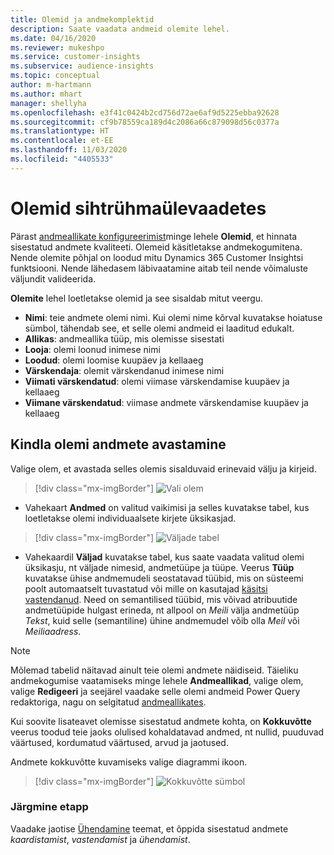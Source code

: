 ```yaml
---
title: Olemid ja andmekomplektid
description: Saate vaadata andmeid olemite lehel.
ms.date: 04/16/2020
ms.reviewer: mukeshpo
ms.service: customer-insights
ms.subservice: audience-insights
ms.topic: conceptual
author: m-hartmann
ms.author: mhart
manager: shellyha
ms.openlocfilehash: e3f41c0424b2cd756d72ae6af9d5225ebba92628
ms.sourcegitcommit: cf9b78559ca189d4c2086a66c879098d56c0377a
ms.translationtype: HT
ms.contentlocale: et-EE
ms.lasthandoff: 11/03/2020
ms.locfileid: "4405533"
---
```

# <a name="entities-in-audience-insights"></a>Olemid sihtrühmaülevaadetes

Pärast [andmeallikate konfigureerimist](data-sources.md)minge lehele **Olemid**, et hinnata sisestatud andmete kvaliteeti. Olemeid käsitletakse andmekogumitena. Nende olemite põhjal on loodud mitu Dynamics 365 Customer Insightsi funktsiooni. Nende lähedasem läbivaatamine aitab teil nende võimaluste väljundit valideerida.

**Olemite** lehel loetletakse olemid ja see sisaldab mitut veergu.

- **Nimi**: teie andmete olemi nimi. Kui olemi nime kõrval kuvatakse hoiatuse sümbol, tähendab see, et selle olemi andmeid ei laaditud edukalt.
- **Allikas**: andmeallika tüüp, mis olemisse sisestati
- **Looja**: olemi loonud inimese nimi
- **Loodud**: olemi loomise kuupäev ja kellaaeg
- **Värskendaja**: olemit värskendanud inimese nimi
- **Viimati värskendatud**: olemi viimase värskendamise kuupäev ja kellaaeg
- **Viimane värskendatud**: viimase andmete värskendamise kuupäev ja kellaaeg

## <a name="exploring-a-specific-entitys-data"></a>Kindla olemi andmete avastamine

Valige olem, et avastada selles olemis sisalduvaid erinevaid välju ja kirjeid.

> [!div class="mx-imgBorder"]
> ![Vali olem](media/data-manager-entities-data.png "Vali olem")

- Vahekaart **Andmed** on valitud vaikimisi ja selles kuvatakse tabel, kus loetletakse olemi individuaalsete kirjete üksikasjad.

> [!div class="mx-imgBorder"]
> ![Väljade tabel](media/data-manager-entities-fields.PNG "Väljade tabel")

- Vahekaardil **Väljad** kuvatakse tabel, kus saate vaadata valitud olemi üksikasju, nt väljade nimesid, andmetüüpe ja tüüpe. Veerus **Tüüp** kuvatakse ühise andmemudeli seostatavad tüübid, mis on süsteemi poolt automaatselt tuvastatud või mille on kasutajad [käsitsi vastendanud](map-entities.md). Need on semantilised tüübid, mis võivad atribuutide andmetüüpide hulgast erineda, nt allpool on *Meili* välja andmetüüp *Tekst*, kuid selle (semantiline) ühine andmemudel võib olla *Meil* või *Meiliaadress*.

> [!NOTE]
> Mõlemad tabelid näitavad ainult teie olemi andmete näidiseid. Täieliku andmekogumise vaatamiseks minge lehele **Andmeallikad**, valige olem, valige **Redigeeri** ja seejärel vaadake selle olemi andmeid Power Query redaktoriga, nagu on selgitatud [andmeallikates](data-sources.md).

Kui soovite lisateavet olemisse sisestatud andmete kohta, on **Kokkuvõtte** veerus toodud teie jaoks olulised kohaldatavad andmed, nt nullid, puuduvad väärtused, kordumatud väärtused, arvud ja jaotused.

Andmete kokkuvõtte kuvamiseks valige diagrammi ikoon.

> [!div class="mx-imgBorder"]
> ![Kokkuvõtte sümbol](media/data-manager-entities-summary.png "Andmete kokkuvõtte tabel")

### <a name="next-step"></a>Järgmine etapp

Vaadake jaotise [Ühendamine](data-unification.md) teemat, et õppida sisestatud andmete *kaardistamist*, *vastendamist* ja *ühendamist*.
